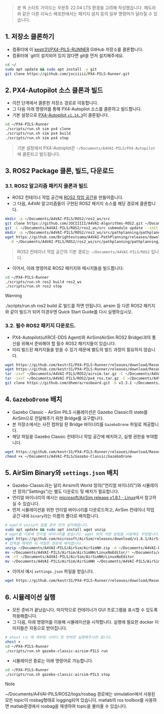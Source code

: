 > 본 퀵 스타트 가이드는 우분투 22.04 LTS 환경을 고려해 작성했습니다. 페도라와 같은 다른 리눅스 배포판에서는 패키지 설치 등의 일부 명령어가 달라질 수 있습니다.

## 1. 저장소 클론하기

- 컴퓨터에 이 [kestr31/PX4-PILS-RUNNER](https://github.com/kestr31/PX4-PILS-Runner) GitHub 저장소를 클론합니다.
- 컴퓨터에 `git이 설치되어 있지 않다면 git을 먼저 설치해주세요.

```bash
cd ~/
sudo apt update && sudo apt install -y git
git clone https://github.com/jociiiii/PX4-PILS-Runner.git
```

## 2. PX4-Autopilot 소스 클론과 빌드

- 이전 단계에서 클론한 저장소 경로로 이동합니다.
- 그 다음 아래 명령어를 통해 PX4-Autopilot 소스를 클론하고 빌드합니다.
- 기본 설정으로 [PX4-Autopilot `v1.14.3`](https://github.com/PX4/PX4-Autopilot/tree/v1.14.3)이 클론됩니다.

```bash
cd ~/PX4-PILS-Runner
./scripts/run.sh sim px4 clone
./scripts/run.sh sim px4 build
./scripts/run.sh sim px4 stop
```

> 기본 설정에서 PX4-Autoiplot은 `~/Documents/A4VAI-PILS/PX4-Autopilot`에 클론되고 빌드됩니다.

## 3. ROS2 Package 클론, 빌드, 다운로드

### 3.1. ROS2 알고리즘 패키지 클론과 빌드

- ROS2 컨테이너 작업 공간에 [ROS2 작업 공간](https://docs.ros.org/en/galactic/Tutorials/Beginner-Client-Libraries/Creating-A-Workspace/Creating-A-Workspace.html)을 만들어줍니다.
- 그 다음, A4VAI 알고리즘들이 구현된 ROS2 패키지 소스를 해당 경로에 클론합니다.

```bash
mkdir -p ~/Documents/A4VAI-PILS/ROS2/ros2_ws/src
git clone https://github.com/JOCIIIII/A4VAI-Algorithms-ROS2.git ~/Documents/A4VAI-PILS/ROS2/ros2_ws/src
git -C ~/Documents/A4VAI-PILS/ROS2/ros2_ws/src submodule update --init --recursive
mkdir -p ~/Documents/A4VAI-PILS/ROS2/ros2_ws/src/pathplanning/pathplanning/model
wget https://github.com/Brightestsama/A4VAI-PathPlanning/releases/download/sac-v2.0.0/weight.onnx \
  -O ~/Documents/A4VAI-PILS/ROS2/ros2_ws/src/pathplanning/pathplanning/model/weight.onnx
```

> ROS2 컨테이너 작업 공간의 기본 경로는 `~/Documents/A4VAI-PILS/ROS2` 입니다.

- 이어서, 아래 명령어로 ROS2 패키지와 메시지들을 빌드합니다:

```bash
cd ~/PX4-PILS-Runner
./scripts/run.sh ros2 build ros2_ws
./scripts/run.sh ros2 stop
```

> [!WARNING] 
> ./scripts/run.sh ros2 build 로 빌드를 하면 안됩니다. airsim 등 다른 ROS2 패키지와 같이 빌드가 되어 이경우엔 Quick Start Guide를 다시 실행하십시오.


### 3.2. 필수 ROS2 패키지 다운로드.

- PX4-Autopilot(uXRCE-DDS Agent)와 AirSim(AirSim ROS2 Bridge)과의 통신을 위해서 준비해야 할 필수 ROS2 패키지들이 있습니다.
- 미리 빌드된 패키지들을 받을 수 있기 때문에 별도의 빌드 과정이 필요하지 않습니다.

```bash
wget https://github.com/kestr31/PX4-PILS-Runner/releases/download/Resources/airsim.tar.gz -O ~/Documents/A4VAI-PILS/ROS2/airsim.tar.gz
wget https://github.com/kestr31/PX4-PILS-Runner/releases/download/Resources/px4_ros.tar.gz -O ~/Documents/A4VAI-PILS/ROS2/px4_ros.tar.gz
tar -zxvf ~/Documents/A4VAI-PILS/ROS2/airsim.tar.gz -C ~/Documents/A4VAI-PILS/ROS2
tar -zxvf ~/Documents/A4VAI-PILS/ROS2/px4_ros.tar.gz -C ~/Documents/A4VAI-PILS/ROS2
git clone https://github.com/dheera/rosboard.git -b v1.3.1 ~/Documents/A4VAI-PILS/ROS2/rosboard
```

## 4. `GazeboDrone` 배치

- Gazebo Classic - AirSim PILS 시뮬레이션은 Gazebo Classic의 state를 AirSim으로 전달해주기 위한 Bridge를 요구합니다.
- 본 저장소에서는 사전 컴파일 된 Bridge 바이너리를 `GazeboDrone` 파일로 제공합니다.
- 해당 파일을 Gazebo Classic 컨테이너 작업 공간에 배치하고, 실행 권한을 부여합니다.

```bash
wget https://github.com/kestr31/PX4-PILS-Runner/releases/download/Resources/GazeboDrone -O ~/Documents/A4VAI-PILS/Gazebo-Classic/GazeboDrone
chmod +x ~/Documents/A4VAI-PILS/Gazebo-Classic/GazeboDrone
```

## 5. AirSim Binary와 `settings.json` 배치

- Gazebo-Classic과는 달리 Airsim의 World 정의("언리얼 바이너리")와 시뮬레이션 정의("Settings")는 별도 다운로드 및 배치가 필요합니다.
- 언리얼 바이너리의 예시는 [microsoft/AirSim release v1.8.1 - Linux](https://github.com/microsoft/AirSim/releases/tag/v1.8.1)에서 참고하실 수 있습니다.
- 먼저 시뮬레이션을 위한 언리얼 바이너리를 다운로드하고, AirSim 컨테이너 작업 공간 내에 `binary`라는 이름의 폴더로 배치합니다.

```bash
# wget과 unzip이 없을 경우 먼저 설치해줍니다.
sudo apt update && sudo apt install wget unzip
# wget을 이용해 언리얼 바이너리를 받습니다. wget 외의 어떤 방법을 사용해도 무방합니다.
wget https://github.com/microsoft/AirSim/releases/download/v1.8.1/AirSimNH.zip -P ~/Documents/A4VAI-PILS/AirSim
# 압축을 해제한 뒤 적절한 경로에 배치합니다.
unzip ~/Documents/A4VAI-PILS/AirSim/AirSimNH.zip -d ~/Documents/A4VAI-PILS/AirSim
mv ~/Documents/A4VAI-PILS/AirSim/AirSimNH/LinuxNoEditor/* ~/Documents/A4VAI-PILS/AirSim/AirSimNH
rm -rf ~/Documents/A4VAI-PILS/AirSim/AirSimNH/LinuxNoEditor
mv ~/Documents/A4VAI-PILS/AirSim/AirSimNH ~/Documents/A4VAI-PILS/AirSim/binary
```

- 이어서 예시 `settings.json` 파일을 받습니다.

```bash
wget https://github.com/kestr31/PX4-PILS-Runner/releases/download/Resources/settings.json -O ~/Documents/A4VAI-PILS/AirSim/settings.json
```
## 6. 시뮬레이션 실행

- 모든 준비가 끝났습니다. 마지막으로 컨테이너가 GUI 프로그램을 표시할 수 있도록 허용해줍니다.
- 그 다음, 아래 명령어를 이용해 시뮬레이션을 시작합니다. 실행에 필요한 docker 이미지들은 자동으로 받아집니다.

```bash
# xhost +는 매 재부팅 시마다 한 번씩만 실행해주시면 됩니다.
xhost +
cd ~/PX4-PILS-Runner
./scripts/run.sh gazebo-classic-airsim-PILS run
```

- 시뮬레이션 종료는 아래 명령어로 가능합니다.

```bash
cd ~/PX4-PILS-Runner
./scripts/run.sh gazebo-classic-airsim-PILS stop
```
> [!NOTE]  
> ~/Documents/A4VAI-PILS/ROS2/logs/rosbag 경로에는 simulation에서 사용된 모든 topic이 rosbag형태로 logging되어 있습니다.
> matlab의 ros toolbox를 사용하면 matlab환경에서 rosbag을 재생하여 topic을 불러올 수 있습니다.
